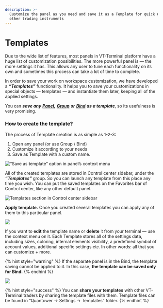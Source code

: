 ```yaml
---
description: >-
  Customize the panel as you need and save it as a Template for quick use for
  other trading instruments
---
```


# Templates

Due to the wide list of features, most panels in VT-Terminal platform have a huge list of customization possibilities. The more powerful panel is — the more settings it has. This allows any user to tune each functionality on its own and sometimes this process can take a lot of time to complete.

In order to save your work on workspace customization, we have developed a _**“Templates”**_ functionality. It helps you to save your customizations in special objects — templates — and instantiate them later, keeping all of the applied settings.

You can _**save any**_ [_**Panel**_](standalone-panels.md)_**,**_ [_**Group**_](group-of-panels.md) _**or**_ [_**Bind**_](binds.md) _**as a template**_, so its usefulness is very promising.

### How to create the template?

The process of Template creation is as simple as 1-2-3:&#x20;

1. Open any panel (or use Group / Bind)
2. Customize it according to your needs
3. Save as Template with a custom name.

![“Save as template” option in panel’s context menu](<../.gitbook/assets/image (135).png>)

All of the created templates are stored in Control center sidebar, under the _**“Templates”**_ group. So you can launch any template from this place any time you wish. You can put the saved templates on the Favorites bar of Control center, like any other default panel.

![Templates section in Control center sidebar](../.gitbook/assets/templates.png)

**Apply template.** Once you created several templates you can apply any of them to this particular panel.

![](../.gitbook/assets/templates.gif)

If you want to **edit** the template name or **delete** it from your terminal — use the context menu on it. Each Template stores all of the settings data, including sizes, coloring, internal elements visibility, a predefined symbol of account values, additional specific settings etc. In other words: all that you can customize + more.

{% hint style="warning" %}
If the separate panel is in the Bind, the template saving cannot be applied to it. In this case, **the template can be saved only for Bind.**
{% endhint %}

![](<../.gitbook/assets/image (50).png>)

{% hint style="success" %}
You can **share your templates** with other VT-Terminal traders by sharing the template files with them. Template files can be found in “Quantower -> Settings -> Templates” folder.
{% endhint %}

